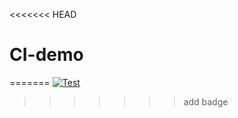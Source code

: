 <<<<<<< HEAD
# CI-demo
=======
[![Test](https://github.com/MaxZhiHu/CI-demo/workflows/test-env-deploy/badge.svg?event=push)](https://github.com/MaxZhiHu/CI-demo/actions?workflow=test-env-deploy)
>>>>>>> add badge
